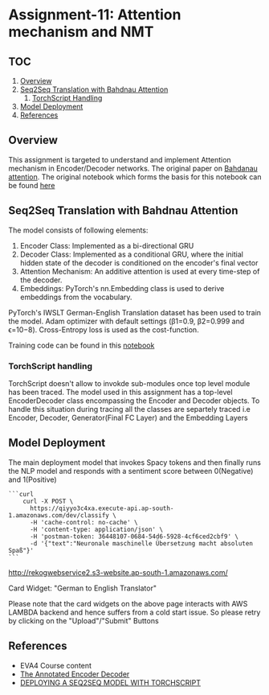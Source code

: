 # Assignment-11: Attention mechanism and NMT

## TOC

1. [Overview](#overview)
2. [Seq2Seq Translation with Bahdnau Attention](#seq2seq-translation-with-bahndau-attention)
    1. [TorchScript Handling](#torchscript-handling)
1. [Model Deployment](#model-deployment)
1. [References](#references)

## Overview

This assignment is targeted to understand and implement Attention mechanism in Encoder/Decoder networks.
The original paper on [Bahdanau attention](https://arxiv.org/pdf/1409.0473.pdf).
The original notebook which forms the basis for this notebook can be found [here](https://bastings.github.io/annotated_encoder_decoder/)

## Seq2Seq Translation with Bahdnau Attention

The model consists of following elements:

1. Encoder Class: Implemented as a bi-directional GRU
1. Decoder Class: Implemented as a conditional GRU, where the initial hidden state of the decoder is conditioned on the encoder's final vector
1. Attention Mechanism: An additive attention is used at every time-step of the decoder.  
1. Embeddings: PyTorch's nn.Embedding class is used to derive embeddings from the vocabulary.

PyTorch's IWSLT German-English Translation dataset has been used to train the model.
Adam optimizer with default settings (β1=0.9, β2=0.999 and ϵ=10−8). Cross-Entropy loss is used as the cost-function.

Training code can be found in this [notebook](https://github.com/rajy4683/EVA4P2/blob/master/S11-Attention/EVA4P2S11_Attention.ipynb)

### TorchScript handling

TorchScript doesn't allow to invokde sub-modules once top level module has been traced. 
The model used in this assignment has a top-level EncoderDecoder class encompassing the Encoder and Decoder objects.
To handle this situation during tracing all the classes are separtely traced i.e Encoder, Decoder, Generator(Final FC Layer) and the Embedding Layers

## Model Deployment

The main deployment model that invokes Spacy tokens and then finally runs the NLP model and responds with a sentiment score between 0(Negative) and 1(Positive)  

    ```curl
        curl -X POST \
          https://qiyyo3c4xa.execute-api.ap-south-1.amazonaws.com/dev/classify \
          -H 'cache-control: no-cache' \
          -H 'content-type: application/json' \
          -H 'postman-token: 36448107-0684-54d6-5928-4cf6ced2cbf9' \
          -d '{"text":"Neuronale maschinelle Übersetzung macht absoluten Spaß"}'
    ```

http://rekogwebservice2.s3-website.ap-south-1.amazonaws.com/ 

Card Widget: "German to English Translator"

Please note that the card widgets on the above page interacts with AWS LAMBDA backend and hence suffers from a cold start issue.
So please retry by clicking on the "Upload"/"Submit" Buttons

## References

- EVA4 Course content
- [The Annotated Encoder Decoder](https://bastings.github.io/annotated_encoder_decoder/)
- [DEPLOYING A SEQ2SEQ MODEL WITH TORCHSCRIPT](https://pytorch.org/tutorials/beginner/deploy_seq2seq_hybrid_frontend_tutorial.html)